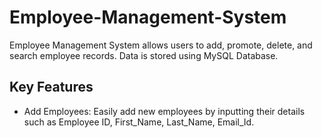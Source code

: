 # Employee-Management-System
Employee Management System allows users to add, promote, delete, and search employee records. Data is stored using MySQL Database.

## Key Features
* Add Employees:
Easily add new employees by inputting their details such as Employee ID, First_Name, Last_Name, Email_Id.
